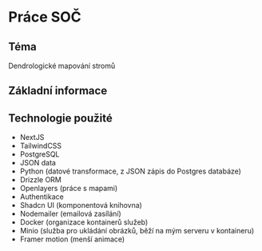 # Práce SOČ

## Téma

Dendrologické mapování stromů

## Základní informace


## Technologie použité

- NextJS
- TailwindCSS
- PostgreSQL
- JSON data
- Python (datové transformace, z JSON zápis do Postgres databáze)
- Drizzle ORM
- Openlayers (práce s mapami)
- Authentikace
- Shadcn UI (komponentová knihovna)
- Nodemailer (emailová zasílání)
- Docker (organizace kontainerů služeb)
- Minio (služba pro ukládání obrázků, běží na mým serveru v kontaineru)
- Framer motion (menší animace)

